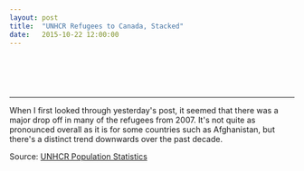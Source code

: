 ```yaml
---
layout: post
title:  "UNHCR Refugees to Canada, Stacked"
date:   2015-10-22 12:00:00
---
```


<div id="unhcrShare"></div>
<div id="unhcrShareTip">
  <p id="tipTop"><strong><span id="tipOrigin"></span></strong></p>
</div>

* * *

When I first looked through yesterday's post, it seemed that there was a major drop off in many of the refugees from 2007. It's not quite as pronounced overall as it is for some countries such as Afghanistan, but there's a distinct trend downwards over the past decade.

Source: [UNHCR Population Statistics](http://popstats.unhcr.org/en/overview)

<style>

#unhcrShare {
  font-size: 10px;
}

#unhcrShare .axis path,
#unhcrShare .axis line {
  fill: none;
  stroke: #000;
  shape-rendering: crispEdges;
}

#unhcrShare .refugee text {
  text-anchor: end;
}

#unhcrShare .sel {
	fill: #000000 !important;
}

#unhcrShareTip {
	display: block;
	min-height: 50px;
	margin-bottom: 15px;
  pointer-events: none;
}

#unhcrShareTip #tipTop {
  font-size: 24px;
  margin-bottom: 10px !important;
	text-align: center;
}

#unhcrShareTip .tipInfo {
  font-size: 12px;
  margin: 0;
}

.hidden {
	display: none;
}

</style>

<script>

newSpending();

var coordinates = [0, 0];

var body = d3.select("body")
  .on("mousemove", function() {
    coordinates = d3.mouse(this);
  })
  .on("mousedown", function() {
    coordinates = d3.mouse(this);
  });

function newSpending() {

var margin = {top: 10, right: 20, bottom: 30, left: 50},
    width = 740 - margin.left - margin.right,
    height = 600 - margin.top - margin.bottom;

		var parseDate = d3.time.format("%Y").parse;

var x = d3.time.scale()
    .range([0, width]);

var y = d3.scale.linear()
    .range([height, 0]);

var color = d3.scale.category20();

var xAxis = d3.svg.axis()
    .scale(x)
    .orient("bottom");

var yAxis = d3.svg.axis()
    .scale(y)
    .orient("left");

var area = d3.svg.area()
    .x(function(d) { return x(d.date); })
    .y0(function(d) { return y(d.y0); })
    .y1(function(d) { return y(d.y0 + d.y); });
		


var stack = d3.layout.stack()
    .values(function(d) { return d.values; });

var share = d3.select("#unhcrShare").append("svg")
	.attr("class", "spendingChart")
    .attr("width", width + margin.left + margin.right)
    .attr("height", height + margin.top + margin.bottom)
  .append("g")
    .attr("transform", "translate(" + margin.left + "," + margin.top + ")");

d3.csv("{{ site.baseurl }}/data/2015/10/22/unhcr_refugees_t.csv", type, function(error, data) {
  if (error) throw error;

	color.domain(d3.keys(data[0]).filter(function(key) { return key !== "Year"; }));

  var refugees = stack(color.domain().map(function(name) {
    return {
      name: name,
      values: data.map(function(d) {
        return {date: d.Year, y: d[name]};
      })
    };
  }));
	
	console.log(refugees);

  x.domain(d3.extent(data, function(d) { return d.Year; }));
	y.domain([0, 200000]);

  var refugee = share.selectAll(".refugee")
      .data(refugees)
    .enter().append("g")
      .attr("class", "refugee");

  refugee.append("path")
    .attr("class", "area")
    .attr("d", function(d) { return area(d.values); })
    .style("fill", function(d) { return color(d.name); })
		.on("mouseover", function(d) {
			console.log(d);
			showTooltip(d, this);
		})
		.on("mousedown", function(d) {
			showTooltip(d, this);
		});
		
	function showTooltip(d, obj) {
		d3.selectAll("#unhcrShare .sel").classed("sel", false);
		d3.select(obj).classed("sel", true);
	  d3.select("#unhcrShareTip").select("#tipOrigin")
	    .text(d.name);
	}
		
  share.append("g")
      .attr("class", "x axis")
      .attr("transform", "translate(0," + height + ")")
      .call(xAxis);

  share.append("g")
      .attr("class", "y axis")
      .call(yAxis);
});

function type(d) {
	d3.keys(d).filter(function(key) { return key !== "Year"; }).forEach(function(key) {
		d[key] = +d[key];
	});
	d.Year = parseDate(d.Year);

	return d;
	
}

}

</script>
